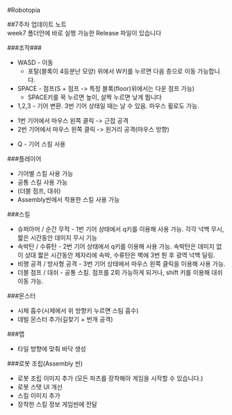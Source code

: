 ﻿#Robotopia  

##7주차 업데이트 노트  
week7 폴더안에 바로 실행 가능한 Release 파일이 있습니다  

###조작###
- WASD - 이동  
  * 포탈(블록이 4등분난 모양) 위에서 W키를 누르면 다음 층으로 이동 가능합니다. 
- SPACE - 점프(S + 점프 -> 특정 블록(floor)위에서는 다운 점프 가능) 
  * SPACE키를 꾹 누르면 높이, 살짝 누르면 낮게 뜁니다
- 1,2,3 - 기어 변환. 3번 기어 상태일 때는 날 수 있음. 마우스 휠로도 가능.
 * 1번 기어에서 마우스 왼쪽 클릭 -> 근접 공격
 * 2번 기어에서 마우스 왼쪽 클릭 -> 원거리 공격(마우스 방향)
- Q - 기어 스킬 사용

###플레이어
- 기어별 스킬 사용 가능
- 공통 스킬 사용 가능
- (더블 점프, 대쉬)
- Assembly씬에서 착용한 스킬 사용 가능

###스킬
- 슈퍼아머 / 순간 무적 - 1번 기어 상태에서 q키를 이용해 사용 가능. 각각 넉백 무시, 짧은 시간동안 데미지 무시 기능
- 속박탄 / 수류탄 - 2번 기어 상태에서 q키를 이용해 사용 가능. 속박탄은 데미지 없이 상대 짧은 시간동안 제자리에 속박, 수류탄은 벽에 3번 튄 후 광역 넉백 딜링.
- 비행 공격 / 방사형 공격 - 3번 기어 상태에서 마우스 왼쪽 클릭을 이용해 사용 가능. 
- 더블 점프 / 대쉬 - 공통 스킬. 점프를 2회 가능하게 되거나, shift 키를 이용해 대쉬 이동 가능.

###몬스터
- 시체 흡수(시체에서 위 방향키 누르면 스팀 흡수)
- 데빌 몬스터 추가(길찾기 +  번개 공격)

###맵
- 타일 방향에 맞춰 바닥 생성

###로봇 조립(Assembly 씬)
- 로봇 조립 이미지 추가 (모든 파츠를 장착해야 게임을 시작할 수 있습니다.)
- 로봇 스탯 UI 개선
- 스킬 이미지 추가
- 장착한 스킬 정보 게임씬에 전달
